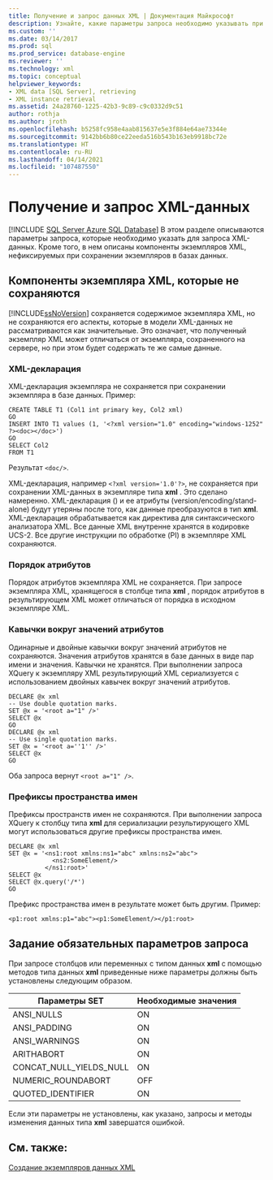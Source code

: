 ```yaml
---
title: Получение и запрос данных XML | Документация Майкрософт
description: Узнайте, какие параметры запроса необходимо указывать при запросе XML-данных и какие части экземпляров XML не сохраняются при сохранении в базах данных.
ms.custom: ''
ms.date: 03/14/2017
ms.prod: sql
ms.prod_service: database-engine
ms.reviewer: ''
ms.technology: xml
ms.topic: conceptual
helpviewer_keywords:
- XML data [SQL Server], retrieving
- XML instance retrieval
ms.assetid: 24a28760-1225-42b3-9c89-c9c0332d9c51
author: rothja
ms.author: jroth
ms.openlocfilehash: b5258fc958e4aab815637e5e3f884e64ae73344e
ms.sourcegitcommit: 9142bb6b80ce22eeda516b543b163eb9918bc72e
ms.translationtype: HT
ms.contentlocale: ru-RU
ms.lasthandoff: 04/14/2021
ms.locfileid: "107487550"
---
```

# <a name="retrieve-and-query-xml-data"></a>Получение и запрос XML-данных
[!INCLUDE [SQL Server Azure SQL Database](../../includes/applies-to-version/sql-asdb.md)]
  В этом разделе описываются параметры запроса, которые необходимо указать для запроса XML-данных. Кроме того, в нем описаны компоненты экземпляров XML, нефиксируемых при сохранении экземпляров в базах данных.  
  
##  <a name="features-of-an-xml-instance-that-are-not-preserved"></a><a name="features"></a> Компоненты экземпляра XML, которые не сохраняются  
 [!INCLUDE[ssNoVersion](../../includes/ssnoversion-md.md)] сохраняется содержимое экземпляра XML, но не сохраняются его аспекты, которые в модели XML-данных не рассматриваются как значительные. Это означает, что полученный экземпляр XML может отличаться от экземпляра, сохраненного на сервере, но при этом будет содержать те же самые данные.  
  
### <a name="xml-declaration"></a>XML-декларация  
 XML-декларация экземпляра не сохраняется при сохранении экземпляра в базе данных. Пример:  
  
```  
CREATE TABLE T1 (Col1 int primary key, Col2 xml)  
GO  
INSERT INTO T1 values (1, '<?xml version="1.0" encoding="windows-1252" ?><doc></doc>')  
GO  
SELECT Col2  
FROM T1  
```  
  
 Результат `<doc/>`.  
  
 XML-декларация, например `<?xml version='1.0'?>`, не сохраняется при сохранении XML-данных в экземпляре типа **xml** . Это сделано намеренно. XML-декларация () и ее атрибуты (version/encoding/stand-alone) будут утеряны после того, как данные преобразуются в тип **xml**. XML-декларация обрабатывается как директива для синтаксического анализатора XML. Все данные XML внутренне хранятся в кодировке UCS-2. Все другие инструкции по обработке (PI) в экземпляре XML сохраняются.  
  
  
### <a name="order-of-attributes"></a>Порядок атрибутов  
 Порядок атрибутов экземпляра XML не сохраняется. При запросе экземпляра XML, хранящегося в столбце типа **xml** , порядок атрибутов в результирующем XML может отличаться от порядка в исходном экземпляре XML.  
  
  
### <a name="quotation-marks-around-attribute-values"></a>Кавычки вокруг значений атрибутов  
 Одинарные и двойные кавычки вокруг значений атрибутов не сохраняются. Значения атрибутов хранятся в базе данных в виде пар имени и значения. Кавычки не хранятся. При выполнении запроса XQuery к экземпляру XML результирующий XML сериализуется с использованием двойных кавычек вокруг значений атрибутов.  
  
```  
DECLARE @x xml  
-- Use double quotation marks.  
SET @x = '<root a="1" />'  
SELECT @x  
GO  
DECLARE @x xml  
-- Use single quotation marks.  
SET @x = '<root a=''1'' />'  
SELECT @x  
GO  
```  
  
 Оба запроса вернут `<root a="1" />`.  
  
  
### <a name="namespace-prefixes"></a>Префиксы пространства имен  
 Префиксы пространств имен не сохраняются. При выполнении запроса XQuery к столбцу типа **xml** для сериализации результирующего XML могут использоваться другие префиксы пространства имен.  
  
```  
DECLARE @x xml  
SET @x = '<ns1:root xmlns:ns1="abc" xmlns:ns2="abc">  
            <ns2:SomeElement/>  
          </ns1:root>'  
SELECT @x  
SELECT @x.query('/*')  
GO  
```  
  
 Префикс пространства имен в результате может быть другим. Пример:  
  
```  
<p1:root xmlns:p1="abc"><p1:SomeElement/></p1:root>  
```  
  
  
##  <a name="setting-required-query-options"></a><a name="query"></a> Задание обязательных параметров запроса  
 При запросе столбцов или переменных с типом данных **xml** с помощью методов типа данных **xml** приведенные ниже параметры должны быть установлены следующим образом.  
  
|Параметры SET|Необходимые значения|  
|-----------------|---------------------|  
|ANSI_NULLS|ON|  
|ANSI_PADDING|ON|  
|ANSI_WARNINGS|ON|  
|ARITHABORT|ON|  
|CONCAT_NULL_YIELDS_NULL|ON|  
|NUMERIC_ROUNDABORT|OFF|  
|QUOTED_IDENTIFIER|ON|  
  
 Если эти параметры не установлены, как указано, запросы и методы изменения данных типа **xml** завершатся ошибкой.  
  
  
## <a name="see-also"></a>См. также:  
 [Создание экземпляров данных XML](../../relational-databases/xml/create-instances-of-xml-data.md)  
  
  
